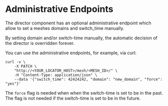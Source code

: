 # Administrative Endpoints
The director component has an optional administrative endpoint which allow to set a meshes domains and switch_time manually.

By setting domain and/or switch-time manually, the automatic decision of the director is overridden forever.

You can use the administrative endpoints, for example, via curl:

```
curl -v \
    -X PATCH \
    "http://<YOUR_LOCATOR_HOST>/mesh/<MESH_ID>/" \
    -H "Content-Type: application/json" \
    --data '{"switch_time": 42424242, "domain": "new_domain", "force": "yes"}'

```

The `force` flag is needed when when the switch-time is set to be in the past. The flag is not needed if the switch-time is set to be in the future.
